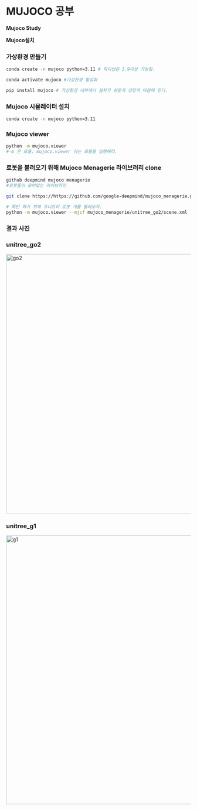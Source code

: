 # MUJOCO 공부
**Mujoco Study**


**Mujoco설치** 

### 가상환경 만들기

```bash
conda create -n mujoco python=3.11 # 파이썬은 3.9이상 가능함.

conda activate mujoco #가상환경 활성화 

pip install mujoco # 가상환경 내부에서 설치가 쉬운게 상당히 마음에 든다.
```

### Mujoco 시뮬레이터 설치

```bash
conda create -n mujoco python=3.11
```


### Mujoco viewer
```bash
python -m mujoco.viewer
#-m 은 모듈. mujoco.viewer 라는 모듈을 실행해라.
```

### 로봇을 불러오기 위해 Mujoco Menagerie 라이브러리 clone
```bash
github deepmind mujoco menagerie
#로봇들이 모여있는 라이브러리

git clone https://https://github.com/google-deepmind/mujoco_menagerie.git

# 확인 하기 위해 유니트리 로봇 개를 불러보자.
python -m mujoco.viewer --mjcf mujoco_menagerie/unitree_go2/scene.xml

```
### 결과 사진

### unitree_go2
<img width="1261" height="710" alt="go2" src="https://github.com/user-attachments/assets/41c8f111-e356-459b-9d75-77369fbdb68e" />


### unitree_g1
<img width="1304" height="734" alt="g1" src="https://github.com/user-attachments/assets/60a131a9-e8ac-4a3e-8750-d9bfac5983b5" />
